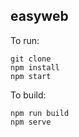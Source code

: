 ## easyweb

To run:

    git clone 
    npm install
    npm start

To build:

    npm run build
    npm serve

